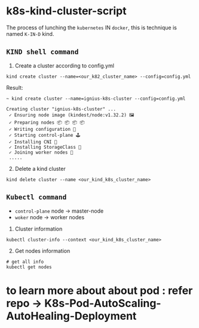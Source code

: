 # k8s-kind-cluster-script

The process of lunching the `kubernetes` IN `docker`, this is technique is named `K-IN-D` kind.

## `KIND shell command`
	
1. Create a cluster according to config.yml
		
```shell
kind create cluster --name=<our_k82_cluster_name> --config=config.yml
```
Result:

```
~ kind create cluster --name=ignius-k8s-cluster --config=config.yml

Creating cluster "ignius-k8s-cluster" ...
 ✓ Ensuring node image (kindest/node:v1.32.2) 🖼 
 ✓ Preparing nodes 📦 📦 📦 📦  
 ✓ Writing configuration 📜 
 ✓ Starting control-plane 🕹️ 
 ✓ Installing CNI 🔌 
 ✓ Installing StorageClass 💾 
 ✓ Joining worker nodes 🚜
 .....

```

2. Delete a kind cluster

```shell
kind delete cluster --name <our_kind_k8s_cluster_name>
```

## `Kubectl command`

- `control-plane` node -> master-node
- `woker` node -> worker nodes

1. Cluster information 

```shell
kubectl cluster-info --context <our_kind_k8s_cluster_name>
```

2. Get nodes information 

```shell]
# get all info
kubectl get nodes
```



# to learn more about about pod : refer repo -> K8s-Pod-AutoScaling-AutoHealing-Deployment
